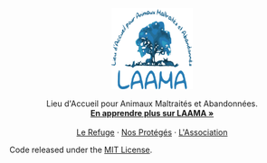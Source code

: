 <p align="center">
  <a href="https://apehex.github.io/laama">
    <img src="../assets/images/logo.png" alt="LAAMA logo" width="144" height="144">
  </a>
</p>

<p align="center">
  Lieu d'Accueil pour Animaux Maltraités et Abandonnées.
  <br>
  <a href="https://apehex.github.io/laama"><strong>En apprendre plus sur LAAMA »</strong></a>
  <br>
  <br>
  <a href="https://apehex.github.io/laama/en/our-refuge">Le Refuge</a>
  ·
  <a href="https://apehex.github.io/laama/en/the-rescued">Nos Protégés</a>
  ·
  <a href="https://apehex.github.io/laama/en/the-project">L'Association</a>
</p>

Code released under the [MIT License](https://github.com/apehex/laama/blob/master/.github/LICENSE).

